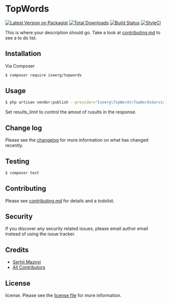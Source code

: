 # TopWords

[![Latest Version on Packagist][ico-version]][link-packagist]
[![Total Downloads][ico-downloads]][link-downloads]
[![Build Status][ico-travis]][link-travis]
[![StyleCI][ico-styleci]][link-styleci]

This is where your description should go. Take a look at [contributing.md](contributing.md) to see a to do list.

## Installation

Via Composer

``` bash
$ composer require iseerg/topwords
```

## Usage
``` bash
$ php artisan vendor:publish --provider="Iseerg\TopWords\TopWordsServiceProvider" --tag=topwords.config
```
Set results_limit to control the amout of rusults in the response.

## Change log

Please see the [changelog](changelog.md) for more information on what has changed recently.

## Testing

``` bash
$ composer test
```

## Contributing

Please see [contributing.md](contributing.md) for details and a todolist.

## Security

If you discover any security related issues, please email author email instead of using the issue tracker.

## Credits

- [Serhii Maznyi][link-author]
- [All Contributors][link-contributors]

## License

license. Please see the [license file](license.md) for more information.

[ico-version]: https://img.shields.io/packagist/v/iseerg/topwords.svg?style=flat-square
[ico-downloads]: https://img.shields.io/packagist/dt/iseerg/topwords.svg?style=flat-square
[ico-travis]: https://img.shields.io/travis/iseerg/topwords/master.svg?style=flat-square
[ico-styleci]: https://styleci.io/repos/12345678/shield

[link-packagist]: https://packagist.org/packages/iseerg/topwords
[link-downloads]: https://packagist.org/packages/iseerg/topwords
[link-travis]: https://travis-ci.org/iseerg/topwords
[link-styleci]: https://styleci.io/repos/12345678
[link-author]: https://github.com/iseerg
[link-contributors]: ../../contributors
